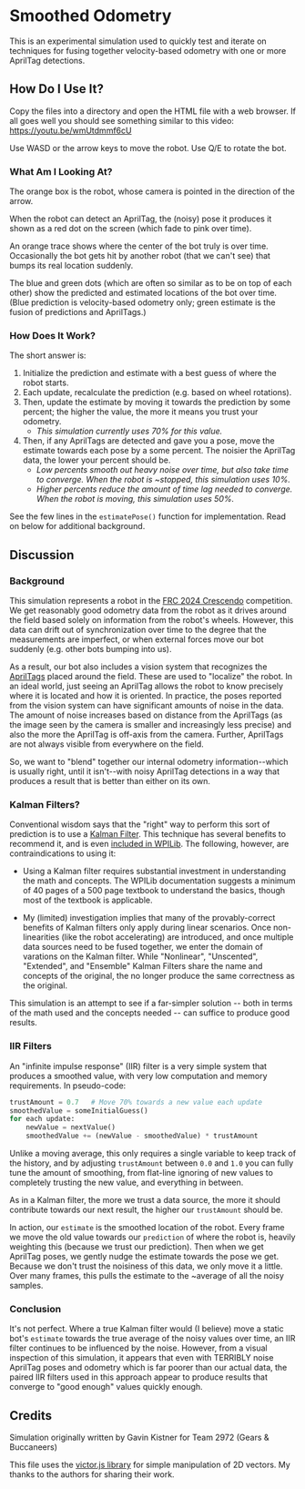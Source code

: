 # Smoothed Odometry

This is an experimental simulation used to quickly test and iterate on techniques
for fusing together velocity-based odometry with one or more AprilTag detections.

## How Do I Use It?

Copy the files into a directory and open the HTML file with a web browser. If
all goes well you should see something similar to this video:
https://youtu.be/wmUtdmmf6cU

Use WASD or the arrow keys to move the robot. Use Q/E to rotate the bot.


### What Am I Looking At?

The orange box is the robot, whose camera is pointed in the direction of the arrow.

When the robot can detect an AprilTag, the (noisy) pose it produces it shown
as a red dot on the screen (which fade to pink over time). 

An orange trace shows where the center of the bot truly is over time.
Occasionally the bot gets hit by another robot (that we can't see) that bumps
its real location suddenly.

The blue and green dots (which are often so similar as to be on top of each other)
show the predicted and estimated locations of the bot over time. (Blue prediction
is velocity-based odometry only; green estimate is the fusion of predictions
and AprilTags.)


### How Does It Work?

The short answer is:

1. Initialize the prediction and estimate with a best guess of
   where the robot starts.
2. Each update, recalculate the prediction (e.g. based on wheel rotations).
3. Then, update the estimate by moving it towards the prediction by some percent;
   the higher the value, the more it means you trust your odometry.
   * _This simulation currently uses 70% for this value._
4. Then, if any AprilTags are detected and gave you a pose, move the estimate
   towards each pose by a some percent. The noisier the AprilTag data, the
   lower your percent should be.
   * _Low percents smooth out heavy noise over time, but also take time to
     converge. When the robot is ~stopped, this simulation uses 10%._
   * _Higher percents reduce the amount of time lag needed to converge.
     When the robot is moving, this simulation uses 50%._

See the few lines in the `estimatePose()` function for implementation.
Read on below for additional background.


## Discussion

### Background
This simulation represents a robot in the [FRC 2024 Crescendo][1] competition.
We get reasonably good odometry data from the robot as it drives around the field
based solely on information from the robot's wheels. However, this data can drift
out of synchronization over time to the degree that the measurements are imperfect,
or when external forces move our bot suddenly (e.g. other bots bumping into us).

As a result, our bot also includes a vision system that recognizes the
[AprilTags][2] placed around the field. These are used to "localize" the robot.
In an ideal world, just seeing an AprilTag allows the robot to know precisely
where it is located and how it is oriented. In practice, the poses reported
from the vision system can have significant amounts of noise in the data. The
amount of noise increases based on distance from the AprilTags (as the image
seen by the camera is smaller and increasingly less precise) and also the more
the AprilTag is off-axis from the camera. Further, AprilTags are not always
visible from everywhere on the field.

So, we want to "blend" together our internal odometry information--which is
usually right, until it isn't--with noisy AprilTag detections in a way that
produces a result that is better than either on its own.


### Kalman Filters?

Conventional wisdom says that the "right" way to perform this sort of prediction
is to use a [Kalman Filter][3]. This technique has several benefits to
recommend it, and is even [included in WPILib][4]. The following, however,
are contraindications to using it:

* Using a Kalman filter requires substantial investment in understanding the
  math and concepts. The WPILib documentation suggests a minimum of 40 pages
  of a 500 page textbook to understand the basics, though most of the textbook
  is applicable.

* My (limited) investigation implies that many of the provably-correct benefits
  of Kalman filters only apply during linear scenarios. Once non-linearities
  (like the robot accelerating) are introduced, and once multiple data sources
  need to be fused together, we enter the domain of varations on the Kalman
  filter. While "Nonlinear", "Unscented", "Extended", and "Ensemble" Kalman
  Filters share the name and concepts of the original, the no longer produce
  the same correctness as the original.

This simulation is an attempt to see if a far-simpler solution
-- both in terms of the math used and the concepts needed --
can suffice to produce good results.


### IIR Filters

An "infinite impulse response" (IIR) filter is a very simple system that 
produces a smoothed value, with very low computation and memory requirements.
In pseudo-code:

```python
trustAmount = 0.7   # Move 70% towards a new value each update
smoothedValue = someInitialGuess()
for each update:
    newValue = nextValue()
    smoothedValue += (newValue - smoothedValue) * trustAmount
```

Unlike a moving average, this only requires a single variable to keep track of
the history, and by adjusting `trustAmount` between `0.0` and `1.0` you can
fully tune the amount of smoothing, from flat-line ignoring of new values
to completely trusting the new value, and everything in between.

As in a Kalman filter, the more we trust a data source, the more it should
contribute towards our next result, the higher our `trustAmount` should be.

In action, our `estimate` is the smoothed location of the robot. Every frame
we move the old value towards our `prediction` of where the robot is, heavily
weighting this (because we trust our prediction). Then when we get AprilTag
poses, we gently nudge the estimate towards the pose we get. Because we don't
trust the noisiness of this data, we only move it a little. Over many frames,
this pulls the estimate to the ~average of all the noisy samples.


### Conclusion

It's not perfect. Where a true Kalman filter would (I believe) move a static
bot's `estimate` towards the true average of the noisy values over time, an
IIR filter continues to be influenced by the noise. However, from a visual
inspection of this simulation, it appears that even with TERRIBLY noise
AprilTag poses and odometry which is far poorer than our actual data, the
paired IIR filters used in this approach appear to produce results that
converge to "good enough" values quickly enough.


## Credits

Simulation originally written by Gavin Kistner for Team 2972 (Gears & Buccaneers)

This file uses the [victor.js library][7] for simple
manipulation of 2D vectors. My thanks to the authors for sharing their work.

[1]: https://www.firstinspires.org/robotics/frc/game-and-season
[2]: https://docs.wpilib.org/en/stable/docs/software/vision-processing/apriltag/apriltag-intro.html
[3]: https://en.wikipedia.org/wiki/Kalman_filter
[4]: https://docs.wpilib.org/en/stable/docs/software/advanced-controls/state-space/state-space-observers.html
[7]: http://victorjs.org